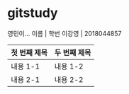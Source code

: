 # gitstudy
영민이...
이름 | 학번
이강영 | 2018044857

첫 번째 제목 | 두 번째 제목
------------ | -------------
내용 1-1 | 내용 1-2
내용 2-1 | 내용 2-2
